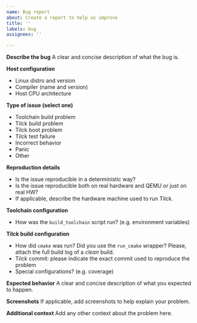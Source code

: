 ```yaml
---
name: Bug report
about: Create a report to help us improve
title: ''
labels: bug
assignees: ''

---
```


**Describe the bug**
A clear and concise description of what the bug is.

**Host configuration**
- Linux distro and version
- Compiler (name and version)
- Host CPU architecture

**Type of issue (select one)**
- Toolchain build problem
- Tilck build problem
- Tilck boot problem
- Tilck test failure
- Incorrect behavior
- Panic
- Other

**Reproduction details**
- Is the issue reproducible in a deterministic way?
- Is the issue reproducible both on real hardware and QEMU or just on real HW?
- If applicable, describe the hardware machine used to run Tilck.

**Toolchain configuration**
- How was the `build_toolchain` script run? (e.g. environment variables)

**Tilck build configuration**
- How did `cmake` was run? Did you use the `run_cmake` wrapper?
  Please, attach the full build log of a *clean* build.
- Tilck commit: please indicate the exact commit used to reproduce the problem
- Special configurations? (e.g. coverage)

**Expected behavior**
A clear and concise description of what you expected to happen.

**Screenshots**
If applicable, add screenshots to help explain your problem.

**Additional context**
Add any other context about the problem here.
